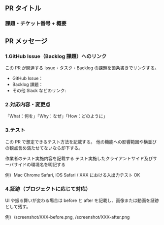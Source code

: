 ## PR タイトル

### 課題・チケット番号 + 概要

## PR メッセージ

### 1.GitHub Issue（Backlog 課題）へのリンク

この PR が関連する Issue・タスク・Backlog の課題を箇条書きでリンクする。

- GitHub Issue：
- Backlog 課題：
- その他 Slack などのリンク:

### 2.対応内容・変更点

「What：何を」「Why：なぜ」「How：どのように」

### 3.テスト

この PR で想定できるテスト方法を記載する。
他の機能への影響範囲や横並びの観点含め満たせてないなら却下する。

作業者のテスト実施内容を記載する
テスト実施したクライアントサイド及びサーバサイドの環境名を明記する

例）Mac Chrome Safari, iOS Safari / XXX における入出力テスト OK

### 4.証跡（プロジェクトに応じて対応）

UI や振る舞いが変わる場合は before と after を記載し、画像または動画を証跡として残す。

例）/screenshot/XXX-before.png, /screenshot/XXX-after.png
